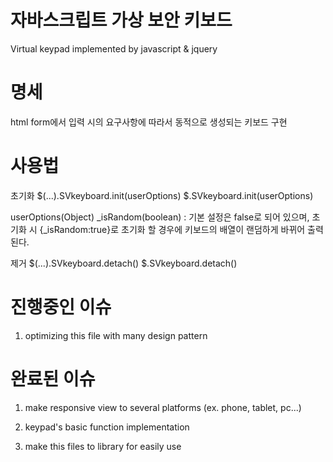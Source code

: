 
# 자바스크립트 가상 보안 키보드

Virtual keypad implemented by javascript & jquery

# 명세

html form에서 입력 시의 요구사항에 따라서 동적으로 생성되는 키보드 구현

# 사용법

초기화
$(...).SVkeyboard.init(userOptions)
$.SVkeyboard.init(userOptions)

userOptions(Object)
_isRandom(boolean) : 기본 설정은 false로 되어 있으며, 초기화 시 {_isRandom:true}로 초기화 할 경우에 키보드의 배열이 랜덤하게 바뀌어 출력된다.


제거
$(...).SVkeyboard.detach()
$.SVkeyboard.detach()


# 진행중인 이슈
 
1. optimizing this file with many design pattern

# 완료된 이슈

1. make responsive view to several platforms (ex. phone, tablet, pc...)

2. keypad's basic function implementation

3. make this files to library for easily use
